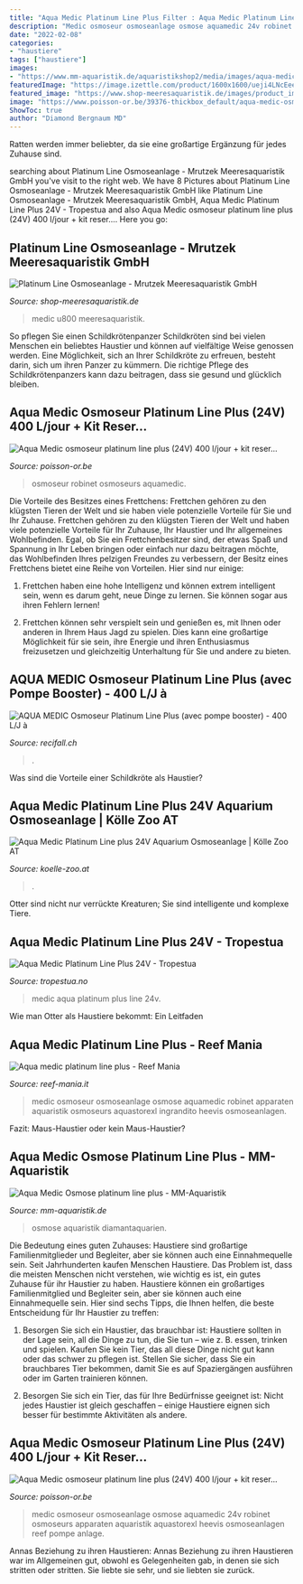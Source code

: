 ```yaml
---
title: "Aqua Medic Platinum Line Plus Filter : Aqua Medic Platinum Line Plus"
description: "Medic osmoseur osmoseanlage osmose aquamedic 24v robinet osmoseurs apparaten aquaristik aquastorexl heevis osmoseanlagen reef pompe anlage"
date: "2022-02-08"
categories:
- "haustiere"
tags: ["haustiere"]
images:
- "https://www.mm-aquaristik.de/aquaristikshop2/media/images/aqua-medic-osmose-platinum-line-plus-1.png"
featuredImage: "https://image.izettle.com/product/1600x1600/ueji4LNcEee4ajqL0aL8rg-svvAmC9ZEeuRtAckqRlVlA.png"
featured_image: "https://www.shop-meeresaquaristik.de/images/product_images/popup_images/24286_4.jpg"
image: "https://www.poisson-or.be/39376-thickbox_default/aqua-medic-osmoseur-platinum-line-plus-24v-400-l-jour-kit-reservoir-et-robinet.jpg"
ShowToc: true
author: "Diamond Bergnaum MD"
---
```



Ratten werden immer beliebter, da sie eine großartige Ergänzung für jedes Zuhause sind.

	

		
searching about Platinum Line Osmoseanlage - Mrutzek Meeresaquaristik GmbH you've visit to the right web. We have 8 Pictures about Platinum Line Osmoseanlage - Mrutzek Meeresaquaristik GmbH like Platinum Line Osmoseanlage - Mrutzek Meeresaquaristik GmbH, Aqua Medic Platinum Line Plus 24V - Tropestua and also Aqua Medic osmoseur platinum line plus (24V) 400 l/jour + kit reser.... Here you go:
		
    
## Platinum Line Osmoseanlage - Mrutzek Meeresaquaristik GmbH

<img loading=lazy src="https://www.shop-meeresaquaristik.de/images/product_images/popup_images/24286_4.jpg" onerror="this.onerror=null;this.src='https://tse3.mm.bing.net/th?id=OIP.NvO05PHaSt0LwK6KJpEJ-wHaHa&amp;pid=15.1';" alt="Platinum Line Osmoseanlage - Mrutzek Meeresaquaristik GmbH">

_Source: shop-meeresaquaristik.de_

>medic u800 meeresaquaristik. 

	

So pflegen Sie einen Schildkrötenpanzer
Schildkröten sind bei vielen Menschen ein beliebtes Haustier und können auf vielfältige Weise genossen werden. Eine Möglichkeit, sich an Ihrer Schildkröte zu erfreuen, besteht darin, sich um ihren Panzer zu kümmern. Die richtige Pflege des Schildkrötenpanzers kann dazu beitragen, dass sie gesund und glücklich bleiben.

    
## Aqua Medic Osmoseur Platinum Line Plus (24V) 400 L/jour + Kit Reser...

<img loading=lazy src="https://www.poisson-or.be/39374-thickbox_default/aqua-medic-osmoseur-platinum-line-plus-24v-400-l-jour-kit-reservoir-et-robinet.jpg" onerror="this.onerror=null;this.src='https://tse1.mm.bing.net/th?id=OIP.Ls7YagnjFkEtahrCFbQdwgHaHa&amp;pid=15.1';" alt="Aqua Medic osmoseur platinum line plus (24V) 400 l/jour + kit reser...">

_Source: poisson-or.be_

>osmoseur robinet osmoseurs aquamedic. 

	

Die Vorteile des Besitzes eines Frettchens: Frettchen gehören zu den klügsten Tieren der Welt und sie haben viele potenzielle Vorteile für Sie und Ihr Zuhause.
Frettchen gehören zu den klügsten Tieren der Welt und haben viele potenzielle Vorteile für Ihr Zuhause, Ihr Haustier und Ihr allgemeines Wohlbefinden. Egal, ob Sie ein Frettchenbesitzer sind, der etwas Spaß und Spannung in Ihr Leben bringen oder einfach nur dazu beitragen möchte, das Wohlbefinden Ihres pelzigen Freundes zu verbessern, der Besitz eines Frettchens bietet eine Reihe von Vorteilen. Hier sind nur einige:
1) Frettchen haben eine hohe Intelligenz und können extrem intelligent sein, wenn es darum geht, neue Dinge zu lernen. Sie können sogar aus ihren Fehlern lernen!

2) Frettchen können sehr verspielt sein und genießen es, mit Ihnen oder anderen in Ihrem Haus Jagd zu spielen. Dies kann eine großartige Möglichkeit für sie sein, ihre Energie und ihren Enthusiasmus freizusetzen und gleichzeitig Unterhaltung für Sie und andere zu bieten.

    
## AQUA MEDIC Osmoseur Platinum Line Plus (avec Pompe Booster) - 400 L/J à

<img loading=lazy src="https://www.recifall.ch/1338-thickbox_default/aqua-medic-osmoseur-platinum-line-plus-avec-pompe-booster-400-lj.jpg" onerror="this.onerror=null;this.src='https://tse4.mm.bing.net/th?id=OIP.NI0fd531RJWX36g-nG2CUwHaHa&amp;pid=15.1';" alt="AQUA MEDIC Osmoseur Platinum Line Plus (avec pompe booster) - 400 L/J à">

_Source: recifall.ch_

>. 

	

Was sind die Vorteile einer Schildkröte als Haustier?

    
## Aqua Medic Platinum Line Plus 24V Aquarium Osmoseanlage | Kölle Zoo AT

<img loading=lazy src="https://images.koelle-zoo.de/media/image/e2/37/14/Aqua-Medic-Platinum-Line-Plus_3_600x600.jpg" onerror="this.onerror=null;this.src='https://tse1.mm.bing.net/th?id=OIP.hRncFfV4AXWNS22E5ZnSKAHaHa&amp;pid=15.1';" alt="Aqua Medic Platinum Line plus 24V Aquarium Osmoseanlage | Kölle Zoo AT">

_Source: koelle-zoo.at_

>. 

	

Otter sind nicht nur verrückte Kreaturen; Sie sind intelligente und komplexe Tiere.

    
## Aqua Medic Platinum Line Plus 24V - Tropestua

<img loading=lazy src="https://image.izettle.com/product/1600x1600/ueji4LNcEee4ajqL0aL8rg-svvAmC9ZEeuRtAckqRlVlA.png" onerror="this.onerror=null;this.src='https://tse2.mm.bing.net/th?id=OIP.Xy40k3v5DgAYj81cceufywHaHa&amp;pid=15.1';" alt="Aqua Medic Platinum Line Plus 24V - Tropestua">

_Source: tropestua.no_

>medic aqua platinum plus line 24v. 

	

Wie man Otter als Haustiere bekommt: Ein Leitfaden

    
## Aqua Medic Platinum Line Plus - Reef Mania

<img loading=lazy src="http://www.reef-mania.it/2235-large_default/aqua-medic-platinum-line-plus.jpg" onerror="this.onerror=null;this.src='https://tse4.mm.bing.net/th?id=OIP.mBtUn30KhqpEgfXX3QWLDgHaHa&amp;pid=15.1';" alt="Aqua medic platinum line plus - Reef Mania">

_Source: reef-mania.it_

>medic osmoseur osmoseanlage osmose aquamedic robinet apparaten aquaristik osmoseurs aquastorexl ingrandito heevis osmoseanlagen. 

	

Fazit: Maus-Haustier oder kein Maus-Haustier?

    
## Aqua Medic Osmose Platinum Line Plus - MM-Aquaristik

<img loading=lazy src="https://www.mm-aquaristik.de/aquaristikshop2/media/images/aqua-medic-osmose-platinum-line-plus-1.png" onerror="this.onerror=null;this.src='https://tse1.mm.bing.net/th?id=OIP.iwHMeWhR_70lE8in8PAbkwHaHa&amp;pid=15.1';" alt="Aqua Medic Osmose platinum line plus - MM-Aquaristik">

_Source: mm-aquaristik.de_

>osmose aquaristik diamantaquarien. 

	

Die Bedeutung eines guten Zuhauses: Haustiere sind großartige Familienmitglieder und Begleiter, aber sie können auch eine Einnahmequelle sein.
Seit Jahrhunderten kaufen Menschen Haustiere. Das Problem ist, dass die meisten Menschen nicht verstehen, wie wichtig es ist, ein gutes Zuhause für ihr Haustier zu haben. Haustiere können ein großartiges Familienmitglied und Begleiter sein, aber sie können auch eine Einnahmequelle sein. Hier sind sechs Tipps, die Ihnen helfen, die beste Entscheidung für Ihr Haustier zu treffen:
1. Besorgen Sie sich ein Haustier, das brauchbar ist: Haustiere sollten in der Lage sein, all die Dinge zu tun, die Sie tun – wie z. B. essen, trinken und spielen. Kaufen Sie kein Tier, das all diese Dinge nicht gut kann oder das schwer zu pflegen ist. Stellen Sie sicher, dass Sie ein brauchbares Tier bekommen, damit Sie es auf Spaziergängen ausführen oder im Garten trainieren können.

2. Besorgen Sie sich ein Tier, das für Ihre Bedürfnisse geeignet ist: Nicht jedes Haustier ist gleich geschaffen – einige Haustiere eignen sich besser für bestimmte Aktivitäten als andere.

    
## Aqua Medic Osmoseur Platinum Line Plus (24V) 400 L/jour + Kit Reser...

<img loading=lazy src="https://www.poisson-or.be/39376-thickbox_default/aqua-medic-osmoseur-platinum-line-plus-24v-400-l-jour-kit-reservoir-et-robinet.jpg" onerror="this.onerror=null;this.src='https://tse3.mm.bing.net/th?id=OIP.sPA_0XKIpP0MZuFPdl4l5QHaHa&amp;pid=15.1';" alt="Aqua Medic osmoseur platinum line plus (24V) 400 l/jour + kit reser...">

_Source: poisson-or.be_

>medic osmoseur osmoseanlage osmose aquamedic 24v robinet osmoseurs apparaten aquaristik aquastorexl heevis osmoseanlagen reef pompe anlage. 

	

Annas Beziehung zu ihren Haustieren: Annas Beziehung zu ihren Haustieren war im Allgemeinen gut, obwohl es Gelegenheiten gab, in denen sie sich stritten oder stritten. Sie liebte sie sehr, und sie liebten sie zurück.

